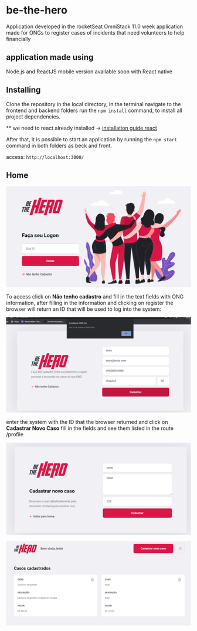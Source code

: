 # be-the-hero
Application developed in the rocketSeat OmniStack 11.0 week
application made for ONGs to register cases of incidents that need volunteers to help financially

## application made using
Node.js and ReactJS
mobile version available soon with React native


## Installing  
 
Clone the repository in the local directory, in the terminal navigate to the frontend and backend folders run the <code>npm install</code> command, to install all project dependencies.

** we need to react already installed -> [installation guide react](https://makandracards.com/reactjs-quick/52419-install-reactjs-windows)

After that, it is possible to start an application by running the <code>npm start</code> command in both folders as beck and front.

access: <code>http://localhost:3000/</code>

## Home

![](https://github.com/tiodospc/be-the-hero/blob/master/initialscreen.PNG)

To access click on <b>Não tenho cadastro</b> and fill in the text fields with ONG information, after filling in the information and clicking on register the browser will return an ID that will be used to log into the system:

![](https://github.com/tiodospc/be-the-hero/blob/master/cadastro.PNG)

enter the system with the ID that the browser returned and click on <b>Cadastrar Novo Caso</b> fill in the fields and see them listed in the route /profile

![](https://github.com/tiodospc/be-the-hero/blob/master/casocadastrado.PNG)

![](https://github.com/tiodospc/be-the-hero/blob/master/listacasos.PNG)


